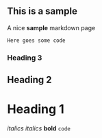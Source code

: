 ## This is a sample

A nice **sample** markdown page

```Here goes some code```

### Heading 3
## Heading 2
# Heading 1
*italics*
_italics_
__bold__
`code`